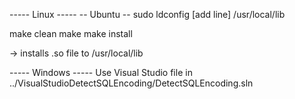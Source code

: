 ----- Linux  -----
-- Ubuntu --
sudo ldconfig
[add line] /usr/local/lib

make clean
make 
make install

-> installs .so file to /usr/local/lib

----- Windows -----
Use Visual Studio file in ../VisualStudioDetectSQLEncoding/DetectSQLEncoding.sln
